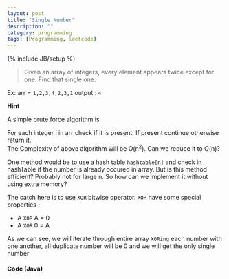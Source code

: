 ```yaml
---
layout: post
title: "Single Number"
description: ""
category: programming
tags: [Programming, leetcode]
---
```

{% include JB/setup %}

> Given an array of integers, every element appears twice except for one. Find that single one.

Ex:
 arr = `1,2,3,4,2,3,1`
 output : `4`


 __Hint__

 A simple brute force algorithm is 
 <div class="panel panel-default">
  <div class="panel-body">
    For each integer i in arr check if it is present. If present continue otherwise return it.
  </div>
</div>
The Complexity of above algorithm will be O(n<sup>2</sup>). Can we reduce it to O(n)?

One method would be to use a hash table `hashtable[n]` and check in hashTable if the number is already occured in array. But is this method efficient? Probably not for large n. So how can we implement it without using extra memory?

The catch here is to use `XOR` bitwise operator.
`XOR` have some special properties : 
* A `XOR` A = 0
* A `XOR` 0 = A

As we can see,  we will iterate through entire array `XORing` each number with one another, all duplicate number will be 0 and we will get the only single number

#### Code (Java)

 